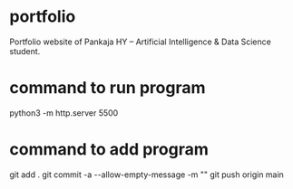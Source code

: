 # portfolio
Portfolio website of Pankaja HY – Artificial Intelligence &amp; Data Science student.

# command to run program
python3 -m http.server 5500

# command to add program
git add .
git commit -a --allow-empty-message -m ""
git push origin main
